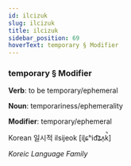```yaml
---
id: ilcizuk
slug: ilcizuk
title: ilcizuk
sidebar_position: 69
hoverText: temporary § Modifier
---
```


### temporary § Modifier

**Verb**: to be temporary/ephemeral

**Noun**: temporariness/ephemerality

**Modifier**: temporary/ephemeral

Korean 일시적 ilsijeok [iɭɕʰid͡ʑʌ̹k̚]

*Koreic Language Family*
